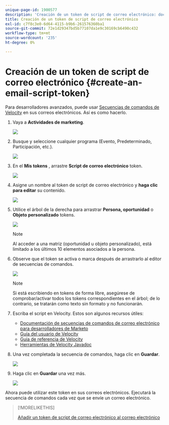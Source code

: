 ```yaml
---
unique-page-id: 1900577
description: 'Creación de un token de script de correo electrónico: documentos de Marketo: documentación del producto'
title: Creación de un token de script de correo electrónico
exl-id: c7f8c3e0-6d64-4115-b9b6-261576360ba1
source-git-commit: 72e1d29347bd5b77107da1e9c30169cb6490c432
workflow-type: tm+mt
source-wordcount: '235'
ht-degree: 0%

---
```


# Creación de un token de script de correo electrónico {#create-an-email-script-token}

Para desarrolladores avanzados, puede usar [Secuencias de comandos de Velocity](https://velocity.apache.org/engine/1.7/user-guide.html) en sus correos electrónicos. Así es como hacerlo.

1. Vaya a **Actividades de marketing**.

   ![](assets/ma.png)

1. Busque y seleccione cualquier programa (Evento, Predeterminado, Participación, etc.).

   ![](assets/image2014-9-17-22-3a21-3a24.png)

1. En el **Mis tokens** , arrastre **Script de correo electrónico** token.

   ![](assets/image2014-9-17-22-3a21-3a29.png)

1. Asigne un nombre al token de script de correo electrónico y **haga clic para editar** su contenido.

   ![](assets/image2014-9-17-22-3a21-3a46.png)

1. Utilice el árbol de la derecha para arrastrar **Persona, oportunidad** o **Objeto personalizado** tokens.

   ![](assets/five-2.png)

   >[!NOTE]
   >
   >Al acceder a una matriz (oportunidad u objeto personalizado), está limitado a los últimos 10 elementos asociados a la persona.

1. Observe que el token se activa o marca después de arrastrarlo al editor de secuencias de comandos.

   ![](assets/image2014-9-17-22-3a22-3a33.png)

   >[!NOTE]
   >
   >Si está escribiendo en tokens de forma libre, asegúrese de comprobar/activar todos los tokens correspondientes en el árbol; de lo contrario, se tratarán como texto sin formato y no funcionarán.

1. Escriba el script en Velocity. Estos son algunos recursos útiles:

   * [Documentación de secuencias de comandos de correo electrónico para desarrolladores de Marketo](https://developers.marketo.com/email-scripting/)
   * [Guía del usuario de Velocity](https://velocity.apache.org/engine/devel/user-guide.html)
   * [Guía de referencia de Velocity](https://velocity.apache.org/engine/devel/vtl-reference-guide.html)
   * [Herramientas de Velocity Javadoc](https://velocity.apache.org/tools/releases/2.0/javadoc/index.html)

1. Una vez completada la secuencia de comandos, haga clic en **Guardar**.

   ![](assets/image2014-9-17-22-3a23-3a1.png)

1. Haga clic en **Guardar** una vez más.

   ![](assets/image2014-9-17-22-3a23-3a13.png)

Ahora puede utilizar este token en sus correos electrónicos. Ejecutará la secuencia de comandos cada vez que se envíe un correo electrónico.

>[!MORELIKETHIS]
>
>[Añadir un token de script de correo electrónico al correo electrónico](/help/marketo/product-docs/email-marketing/general/using-tokens/add-an-email-script-token-to-your-email.md)
